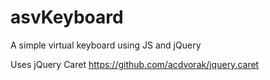 # asvKeyboard
A simple virtual keyboard using JS and jQuery

Uses jQuery Caret
https://github.com/acdvorak/jquery.caret
